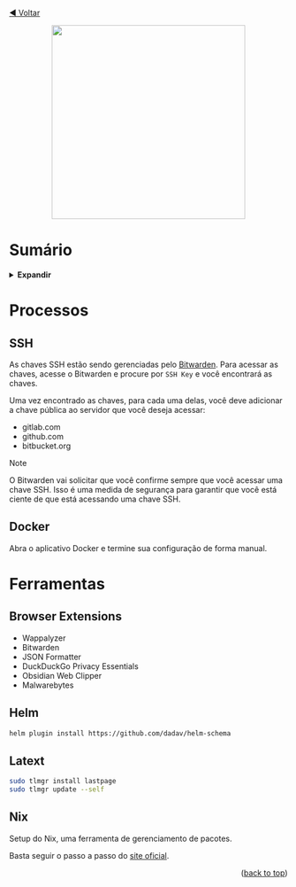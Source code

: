 <!-- BEGIN_DOCS -->

[◀ Voltar](../README.md)

<div align="center">

<a name="readme-top"></a>

<img src="https://github.com/lpsm-dev/lpsm-dev/blob/9b4c077dbe6d850e40b08e53264d2b9cf76d8368/.github/assets/daft-punk.gif" width="350"/>

</div>

# Sumário

<details>
  <summary><strong>Expandir</strong></summary>

<!-- START doctoc generated TOC please keep comment here to allow auto update -->
<!-- DON'T EDIT THIS SECTION, INSTEAD RE-RUN doctoc TO UPDATE -->

- [Processos](#processos)
  - [SSH](#ssh)
  - [Docker](#docker)
- [Ferramentas](#ferramentas)
  - [Latext](#latext)
  - [Nix](#nix)

<!-- END doctoc generated TOC please keep comment here to allow auto update -->

<p align="right">(<a href="#readme-top">back to top</a>)</p>

</details>

# Processos

## SSH

As chaves SSH estão sendo gerenciadas pelo [Bitwarden](https://bitwarden.com/). Para acessar as chaves, acesse o Bitwarden e procure por `SSH Key` e você encontrará as chaves.

Uma vez encontrado as chaves, para cada uma delas, você deve adicionar a chave pública ao servidor que você deseja acessar:

- gitlab.com
- github.com
- bitbucket.org

> [!NOTE]
> O Bitwarden vai solicitar que você confirme sempre que você acessar uma chave SSH. Isso é uma medida de segurança para garantir que você está ciente de que está acessando uma chave SSH.

## Docker

Abra o aplicativo Docker e termine sua configuração de forma manual.

# Ferramentas

## Browser Extensions

- Wappalyzer
- Bitwarden
- JSON Formatter
- DuckDuckGo Privacy Essentials
- Obsidian Web Clipper
- Malwarebytes

## Helm

```bash
helm plugin install https://github.com/dadav/helm-schema
```

## Latext

```bash
sudo tlmgr install lastpage
sudo tlmgr update --self
```

## Nix

Setup do Nix, uma ferramenta de gerenciamento de pacotes.

Basta seguir o passo a passo do [site oficial](https://nixos.org/download.html).

<p align="right">(<a href="#readme-top">back to top</a>)</p>
<!-- END_DOCS -->
